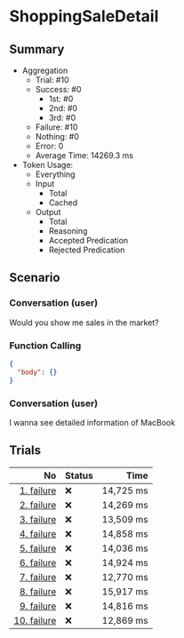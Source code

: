 # ShoppingSaleDetail
## Summary
  - Aggregation
    - Trial: #10
    - Success: #0
      - 1st: #0
      - 2nd: #0
      - 3rd: #0
    - Failure: #10
    - Nothing: #0
    - Error: 0
    - Average Time: 14269.3 ms
  - Token Usage:
    - Everything
    - Input
      - Total
      - Cached
    - Output
      - Total
      - Reasoning
      - Accepted Predication
      - Rejected Predication

## Scenario
### Conversation (user)
Would you show me sales in the market?

### Function Calling
```json
{
  "body": {}
}
```

### Conversation (user)
I wanna see detailed information of MacBook

## Trials
No | Status | Time
---:|:-------|------:
[1. failure](./trials/1.failure.json) | ❌ | 14,725 ms
[2. failure](./trials/2.failure.json) | ❌ | 14,269 ms
[3. failure](./trials/3.failure.json) | ❌ | 13,509 ms
[4. failure](./trials/4.failure.json) | ❌ | 14,858 ms
[5. failure](./trials/5.failure.json) | ❌ | 14,036 ms
[6. failure](./trials/6.failure.json) | ❌ | 14,924 ms
[7. failure](./trials/7.failure.json) | ❌ | 12,770 ms
[8. failure](./trials/8.failure.json) | ❌ | 15,917 ms
[9. failure](./trials/9.failure.json) | ❌ | 14,816 ms
[10. failure](./trials/10.failure.json) | ❌ | 12,869 ms
